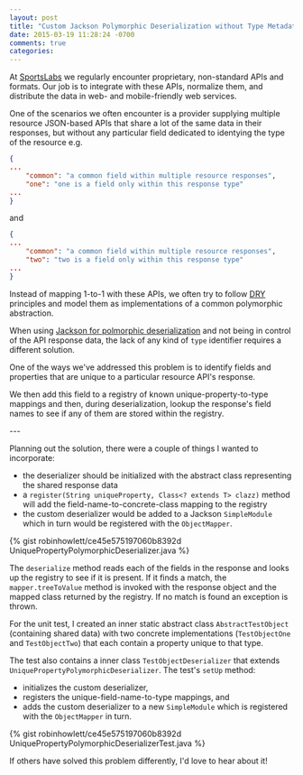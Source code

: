 ```yaml
---
layout: post
title: "Custom Jackson Polymorphic Deserialization without Type Metadata"
date: 2015-03-19 11:28:24 -0700
comments: true
categories: 
---
```


At [SportsLabs](http://sportslabs.com) we regularly encounter proprietary, non-standard APIs and formats. Our job is to integrate with these APIs, normalize them, and distribute the data in web- and mobile-friendly web services.

One of the scenarios we often encounter is a provider supplying multiple resource JSON-based APIs that share a lot of the same data in their responses, but without any particular field dedicated to identying the type of the resource e.g.

``` json
{
...
	"common": "a common field within multiple resource responses",
	"one": "one is a field only within this response type"
...
}
```

and 

``` json
{
...
	"common": "a common field within multiple resource responses",
	"two": "two is a field only within this response type"
...
}
```

Instead of mapping 1-to-1 with these APIs, we often try to follow [DRY](http://en.wikipedia.org/wiki/Don%27t_repeat_yourself) principles and model them as implementations of a common polymorphic abstraction.

When using [Jackson for polmorphic deserialization](http://wiki.fasterxml.com/JacksonPolymorphicDeserialization) and not being in control of the API response data, the lack of any kind of `type` identifier requires a different solution.

One of the ways we've addressed this problem is to identify fields and properties that are unique to a particular resource API's response. 

We then add this field to a registry of known unique-property-to-type mappings and then, during deserialization, lookup the response's field names to see if any of them are stored within the registry.

<!-- more -->

<p>
---

Planning out the solution, there were a couple of things I wanted to incorporate:

* the deserializer should be initialized with the abstract class representing the shared response data
* a `register(String uniqueProperty, Class<? extends T> clazz)` method will add the field-name-to-concrete-class mapping to the registry
* the custom deserializer would be added to a Jackson `SimpleModule` which in turn would be registered with the `ObjectMapper`.

{% gist robinhowlett/ce45e575197060b8392d UniquePropertyPolymorphicDeserializer.java %}

The `deserialize` method reads each of the fields in the response and looks up the registry to see if it is present. If it finds a match, the `mapper.treeToValue` method is invoked with the response object and the mapped class returned by the registry. If no match is found an exception is thrown.

For the unit test, I created an inner static abstract class `AbstractTestObject` (containing shared data) with two concrete implementations (`TestObjectOne` and `TestObjectTwo`) that each contain a property unique to that type. 

The test also contains a inner class `TestObjectDeserializer` that extends `UniquePropertyPolymorphicDeserializer`. The test's `setUp` method:

* initializes the custom deserializer,
* registers the unique-field-name-to-type mappings, and
* adds the custom deserializer to a new `SimpleModule` which is registered with the `ObjectMapper` in turn.

{% gist robinhowlett/ce45e575197060b8392d UniquePropertyPolymorphicDeserializerTest.java %}

If others have solved this problem differently, I'd love to hear about it!